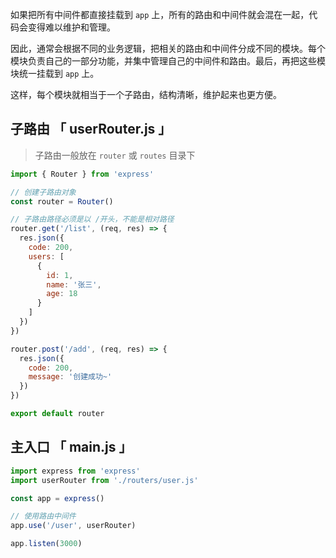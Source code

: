 如果把所有中间件都直接挂载到 `app` 上，所有的路由和中间件就会混在一起，代码会变得难以维护和管理。

因此，通常会根据不同的业务逻辑，把相关的路由和中间件分成不同的模块。每个模块负责自己的一部分功能，并集中管理自己的中间件和路由。最后，再把这些模块统一挂载到 `app` 上。

这样，每个模块就相当于一个子路由，结构清晰，维护起来也更方便。



## 子路由 「 userRouter.js 」

> 子路由一般放在 `router`  或 `routes` 目录下

```js
import { Router } from 'express'

// 创建子路由对象
const router = Router()

// 子路由路径必须是以 /开头，不能是相对路径
router.get('/list', (req, res) => {
  res.json({
    code: 200,
    users: [
      {
        id: 1,
        name: '张三',
        age: 18
      }
    ]
  })
})

router.post('/add', (req, res) => {
  res.json({
    code: 200,
    message: '创建成功~'
  })
})

export default router
```



## 主入口 「 main.js 」

```js
import express from 'express'
import userRouter from './routers/user.js'

const app = express()

// 使用路由中间件
app.use('/user', userRouter)

app.listen(3000)
```

